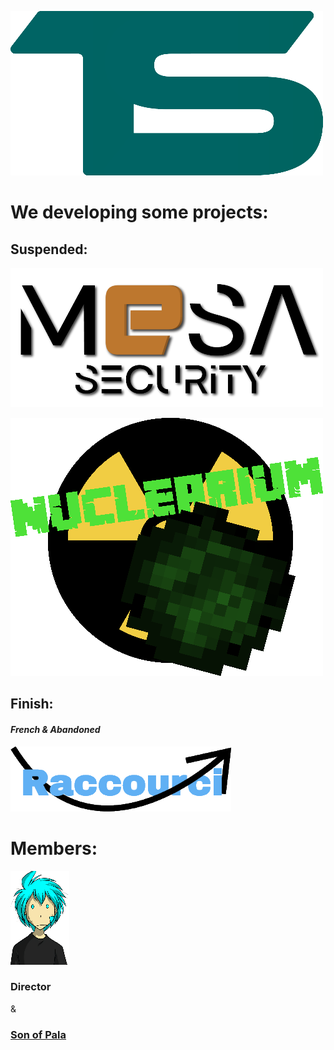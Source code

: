 ![Logo](https://raw.githubusercontent.com/Technologie-System/.github/master/New%20LOGO%20-%20SMALL.png "I love this logo")

# We developing some projects:

## Suspended:
[![MS](https://raw.githubusercontent.com/Technologie-System/Mesa-Security/Images/Mesa%20Security%20-%20SMALL.png "Mesa Security, it's writed")](https://github.com/Technologie-System/Mesa-Security)

[![MS](https://raw.githubusercontent.com/Technologie-System/Nuclearium/master/Nuclearium%20Logo%20-%20Small.png "BOOM!!")](https://github.com/Technologie-System/Nuclearium)

## Finish:
#### *French & Abandoned*

[![MS](https://raw.githubusercontent.com/Technologie-System/Raccourci/master/Raccourci.png "It already exists in fact")](https://github.com/Technologie-System/Raccourci)

# Members:
[![MS](https://raw.githubusercontent.com/Thibault-Savenkoff/Thibault-Savenkoff/main/Profile%20-%20SMALL.png "Duke Trace Legacy - TwoKinds")](https://github.com/Thibault-Savenkoff)

### Director

&

### [Son of Pala]

[Son of Pala]: https://github.com/SonofPala
[Detail]: https://github.com/Technologie-System/Mesa-Security/blob/master/PROBLEM.md
